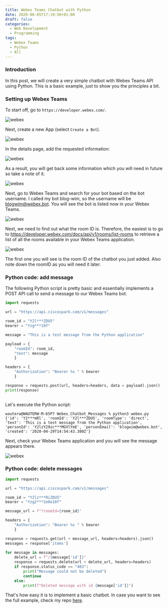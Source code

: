 ```yaml
---
title: Webex Teams Chatbot with Python
date: 2020-06-05T17:19:50+01:00
draft: false
categories:
  - Web Development
  - Programming
tags:
  - Webex Teams
  - Python
  - All
---
```

### Introduction
In this post, we will create a very simple chatbot with Webex Teams API using Python. This is a basic example, just to show you the principles a bit.

### Setting up Webex Teams

To start off, go to `https://developer.webex.com/`.

![webex](/images/2020-06-05-1.png)

Next, create a new App (select `Create a Bot`).

![webex](/images/2020-06-05-2.png)

In the details page, add the requested information:

![webex](/images/2020-06-05-3.png)

As a result, you will get back some information which you will need in future so take a note of it. 

![webex](/images/2020-06-05-4.png)

Next, go to Webex Teams and search for your bot based on the bot username. I called my bot blog-wim, so the username will be blogwim@webex.bot.
You will see the bot is listed now in your Webex Teams.

![webex](/images/2020-06-05-5.png)

Next, we need to find out what the room ID is. Therefore, the easiest is to go to https://developer.webex.com/docs/api/v1/rooms/list-rooms to retrieve a list of all the rooms available in your Webex Teams application.

![webex](/images/2020-06-05-6.png)

The first one you will see is the room ID of the chatbot you just added. Also note down the roomID as you will need it later.

### Python code: add message
The following Python script is pretty basic and essentially implements a POST API call to send a message to our Webex Teams bot.

```python
import requests

url = "https://api.ciscospark.com/v1/messages"

room_id = "Y2l***ZDU5"
bearer = "Yzg***10f"

message = "This is a test message from the Python application"

payload = {
    "roomId": room_id, 
    "text": message
    }

headers = {
    "Authorization": "Bearer %s " % bearer
    }

response = requests.post(url, headers=headers, data = payload).json()
print(response)
   
```

Let's execute the Python script:

```
wauterw@WAUTERW-M-65P7 Webex_Chatbot_Messages % python3 webex.py
{'id': 'Y2***mRl', 'roomId': 'Y2l***ZDU5', 'roomType': 'direct', 'text': 'This is a test message from the Python application', 'personId': 'Y2lzY29zc***MGVlYmE', 'personEmail': 'blogwim@webex.bot', 'created': '2020-04-29T14:54:43.380Z'}
```
Next, check your Webex Teams application and you will see the message appears there.

![webex](/images/2020-06-05-7.png)

### Python code: delete messages
```python
import requests

url = "https://api.ciscospark.com/v1/messages"

room_id = "Y2lz***RiZDU5"
bearer = "Yzg2***2e0e10f"

message_url = f"?roomId={room_id}"

headers = {
    "Authorization": "Bearer %s " % bearer
    }

response = requests.get(url + message_url, headers=headers).json()
messages = response['items']
   
for message in messages:
    delete_url = f"/{message['id']}"
    response = requests.delete(url + delete_url, headers=headers)
    if response.status_code == "403":
        print("Message could not be deleted")
        continue
    else:
        print(f"Deleted message with id {message['id']}")
```
That's how easy it is to implement a basic chatbot. In case you want to see the full example, check my repo [here](https://github.com/wiwa1978/blog-hugo-netlify-code/tree/master/Webex_Chatbot_Messages).